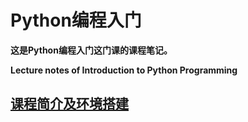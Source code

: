 # Python编程入门

**这是Python编程入门这门课的课程笔记。**

**Lecture notes of Introduction to Python Programming**

## [课程简介及环境搭建](Lec01-课程简介及环境搭建.md)


